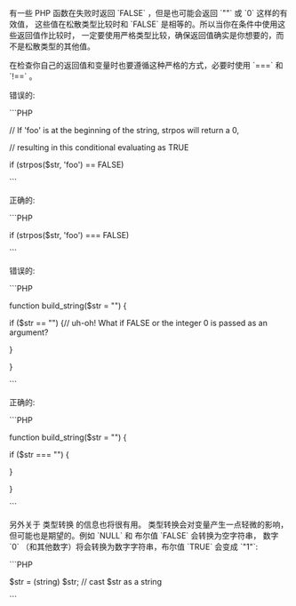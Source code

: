 有一些 PHP 函数在失败时返回 \`FALSE\` ，但是也可能会返回 \`""\` 或 \`0\` 这样的有效值， 这些值在松散类型比较时和 \`FALSE\` 是相等的。所以当你在条件中使用这些返回值作比较时， 一定要使用严格类型比较，确保返回值确实是你想要的，而不是松散类型的其他值。



在检查你自己的返回值和变量时也要遵循这种严格的方式，必要时使用 \`===\` 和 \`!==\` 。



错误的:



\`\`\`PHP

\/\/ If 'foo' is at the beginning of the string, strpos will return a 0,

\/\/ resulting in this conditional evaluating as TRUE

if \(strpos\($str, 'foo'\) == FALSE\)

\`\`\`

正确的:



\`\`\`PHP

if \(strpos\($str, 'foo'\) === FALSE\)

\`\`\`

错误的:



\`\`\`PHP

function build\_string\($str = ""\) {

 if \($str == ""\) {\/\/ uh-oh! What if FALSE or the integer 0 is passed as an argument?



 }

}

\`\`\`

正确的:



\`\`\`PHP

function build\_string\($str = ""\) {

 if \($str === ""\) {



 }

}

\`\`\`

另外关于 类型转换 的信息也将很有用。 类型转换会对变量产生一点轻微的影响，但可能也是期望的。例如 \`NULL\` 和 布尔值 \`FALSE\` 会转换为空字符串， 数字 \`0\` （和其他数字）将会转换为数字字符串，布尔值 \`TRUE\` 会变成 \`"1"\`:



\`\`\`PHP

$str = \(string\) $str; \/\/ cast $str as a string

\`\`\`

